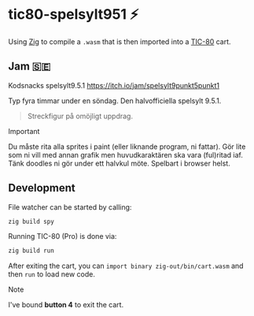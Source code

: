 # tic80-spelsylt951 :zap:

Using [Zig](https://ziglang.org/) to compile a `.wasm` that is
then imported into a [TIC-80](https://tic80.com/) cart.

## Jam :sweden:

Kodsnacks spelsylt9.5.1
<https://itch.io/jam/spelsylt9punkt5punkt1>

Typ fyra timmar under en söndag.
Den halvofficiella spelsylt 9.5.1.

> Streckfigur på omöjligt uppdrag.

> [!IMPORTANT]
> Du måste rita alla sprites i paint (eller liknande program, ni fattar). Gör lite som ni vill med annan grafik men huvudkaraktären ska vara (ful)ritad iaf. Tänk doodles ni gör under ett halvkul möte.
> Spelbart i browser helst.

## Development

File watcher can be started by calling:
```sh
zig build spy
```

Running TIC-80 (Pro) is done via:
```sh
zig build run
```

After exiting the cart, you can
`import binary zig-out/bin/cart.wasm`
and then `run` to load new code.

> [!Note]
> I've bound **button 4** to exit the cart.

